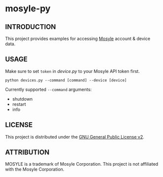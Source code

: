 # mosyle-py
## INTRODUCTION

This project provides examples for accessing [Mosyle](https://mosyle.com) account & device data. 

## USAGE

Make sure to set ```token``` in *device.py* to your Mosyle API token first.

```
python devices.py --command [command] --device [device]
```

Currently supported ```--command``` arguments:

* shutdown
* restart
* info

## LICENSE
This project is distributed under the [GNU General Public License v2](https://www.gnu.org/licenses/old-licenses/gpl-2.0.en.html).

## ATTRIBUTION

MOSYLE is a trademark of Mosyle Corporation. This project is not affiliated with the Mosyle Corporation.
